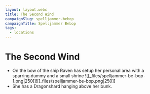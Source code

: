 ```yaml
---
layout: layout.webc
title: The Second Wind
campaignSlug: spelljammer-bebop
campaignTitle: Spelljammer Bebop
tags:
  - locations
---
```

# The Second Wind

- On the bow of the ship Raven has setup her personal area with a sparring dummy and a small shrine
 ![[_files/spelljammer-be-bop-1.png|250]]![[_files/spelljammer-be-bop.png|250]]
 - She has a Dragonshard hanging above her bunk.
